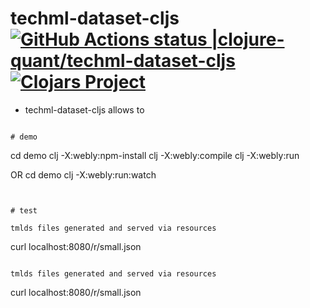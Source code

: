 # techml-dataset-cljs [![GitHub Actions status |clojure-quant/techml-dataset-cljs](https://github.com/clojure-quant/techml-dataset-cljs/workflows/CI/badge.svg)](https://github.com/clojure-quant/techml-dataset-cljs/actions?workflow=CI)[![Clojars Project](https://img.shields.io/clojars/v/io.github.clojure-quant/techml-dataset-cljs.svg)](https://clojars.org/io.github.clojure-quant/techml-dataset-cljs)


- techml-dataset-cljs allows to


```

# demo

```
  cd demo
  clj -X:webly:npm-install
  clj -X:webly:compile
  clj -X:webly:run

  OR
  cd demo
  clj -X:webly:run:watch

```


# test

tmlds files generated and served via resources
```
curl localhost:8080/r/small.json
```

tmlds files generated and served via resources
```
curl localhost:8080/r/small.json
```



  

